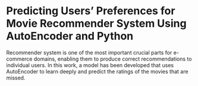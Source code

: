 # Predicting Users’ Preferences for Movie Recommender System Using AutoEncoder and Python

Recommender system is one of the most important crucial parts for e-commerce domains, enabling them to produce correct recommendations to individual users.  In this work, a model has been developed that uses AutoEncoder to learn deeply and predict the ratings of the movies that are missed.
